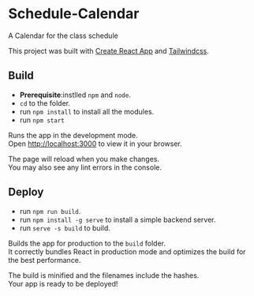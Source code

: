 # Schedule-Calendar

A Calendar for the class schedule 

This project was built with [Create React App](https://github.com/facebook/create-react-app) and [Tailwindcss](https://github.com/tailwindlabs/tailwindcss).

## Build 

- **Prerequisite**:instlled `npm` and `node`.
- `cd` to the folder.
- run `npm install` to install all the modules.
- run `npm start`

Runs the app in the development mode.\
Open [http://localhost:3000](http://localhost:3000) to view it in your browser.

The page will reload when you make changes.\
You may also see any lint errors in the console.

## Deploy

- run `npm run build`.
- run `npm install -g serve` to install a simple backend server.
- run `serve -s build` to build.

Builds the app for production to the `build` folder.\
It correctly bundles React in production mode and optimizes the build for the best performance.

The build is minified and the filenames include the hashes.\
Your app is ready to be deployed!
